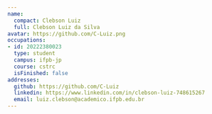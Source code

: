 ```yaml
---
name:
  compact: Clebson Luiz
  full: Clebson Luiz da Silva
avatar: https://github.com/C-Luiz.png
occupations:
- id: 20222380023
  type: student
  campus: ifpb-jp
  course: cstrc
  isFinished: false
addresses:
  github: https://github.com/C-Luiz
  linkedin: https://www.linkedin.com/in/clebson-luiz-748615267
  email: luiz.clebson@academico.ifpb.edu.br
---
```

